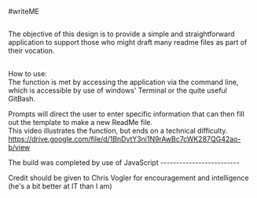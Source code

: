 #writeME
##
The objective of this design is to provide a simple and straightforward application to support those who might draft many readme files as part of their vocation.
<br>
##
How to use:
<br>
The function is met by accessing the application via the command line, which is accessible by use of windows' Terminal or the quite useful GitBash.

Prompts will direct the user to enter specific information that can then fill out the template to make a new ReadMe file.
<br>
This video illustrates the function, but ends on a technical difficulty.
https://drive.google.com/file/d/1BnDvtY3ni1N9rAwBc7cWK287QG42ao-b/view

The build was completed by use of JavaScript -------------------------

Credit should be given to Chris Vogler for encouragement and intelligence (he's a bit better at IT than I am)
